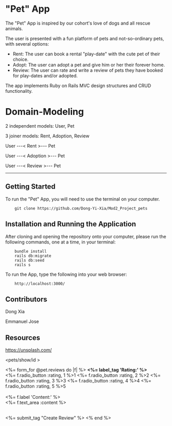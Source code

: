 # "Pet" App

The "Pet" App is inspired by our cohort's love of dogs and all rescue animals.

The user is presented with a fun platform of pets and not-so-ordinary pets, with several options: 
* Rent: The user can book a rental "play-date" with the cute pet of their choice.
* Adopt: The user can adopt a pet and give him or her their forever home.
* Review: The user can rate and write a review of pets they have booked for play-dates and/or adopted.

The app implements Ruby on Rails MVC design structures and CRUD functionality.

# Domain-Modeling

2 independent models: User, Pet

3 joiner models: Rent, Adoption, Review

User ---< Rent >--- Pet

User ---< Adoption >--- Pet

User ---< Review >--- Pet

***
## Getting Started
To run the "Pet" App, you will need to use the terminal on your computer.

```
    git clone https://github.com/Dong-Yi-Xia/Mod2_Project_pets
```

## Installation and Running the Application

After cloning and opening the repository onto your computer, please run the following commands, one at a time, in your terminal:
```
    bundle install
    rails db:migrate
    rails db:seed
    rails s
```
To run the App, type the following into your web browser:
```
    http://localhost:3000/ 
```

## Contributors

Dong Xia

Emmanuel Jose

## Resources

https://unsplash.com/


<!-- # README
 read me again
This README would normally document whatever steps are necessary to get the
application up and running.

Things you may want to cover:

* Ruby version

* System dependencies

* Configuration

* Database creation

* Database initialization

* How to run the test suite

* Services (job queues, cache servers, search engines, etc.)

* Deployment instructions

* ...

Emmanuel Jose ..... -->


<pets/show/id >

  <%= form_for @pet.reviews do |f| %>
  <strong><%= label_tag 'Rating:' %><br></strong>
  <%= f.radio_button :rating, 1 %>1
  <%= f.radio_button :rating, 2 %>2
  <%= f.radio_button :rating, 3 %>3
  <%= f.radio_button :rating, 4 %>4
  <%= f.radio_button :rating, 5 %>5<br><br>
  <%= f.label 'Content:' %>  <br>
  <%= f.text_area :content %><br><br>

  <%= submit_tag "Create Review" %>
  <% end %> 

